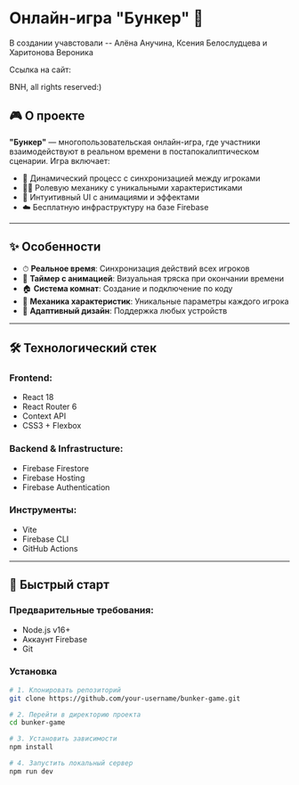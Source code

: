 # Онлайн-игра "Бункер" 🚀  
В создании учавстовали -- Алёна Анучина, Ксения Белослудцева и Харитонова Вероника

Ссылка на сайт:

BNH, all rights reserved:)
## 🎮 О проекте

**"Бункер"** — многопользовательская онлайн-игра, где участники взаимодействуют в реальном времени в постапокалиптическом сценарии. Игра включает:

- 🔁 Динамический процесс с синхронизацией между игроками  
- 🧙‍♂️ Ролевую механику с уникальными характеристиками  
- 🎨 Интуитивный UI с анимациями и эффектами  
- ☁️ Бесплатную инфраструктуру на базе Firebase  

---

## ✨ Особенности

- ⏱ **Реальное время**: Синхронизация действий всех игроков  
- 🧨 **Таймер с анимацией**: Визуальная тряска при окончании времени  
- 🏠 **Система комнат**: Создание и подключение по коду  
- 🧬 **Механика характеристик**: Уникальные параметры каждого игрока  
- 📱 **Адаптивный дизайн**: Поддержка любых устройств  

---

## 🛠 Технологический стек

### Frontend:
- React 18  
- React Router 6  
- Context API  
- CSS3 + Flexbox  

### Backend & Infrastructure:
- Firebase Firestore  
- Firebase Hosting  
- Firebase Authentication  

### Инструменты:
- Vite  
- Firebase CLI  
- GitHub Actions  

---

## 🚀 Быстрый старт

### Предварительные требования:
- Node.js v16+  
- Аккаунт Firebase  
- Git  

### Установка

```bash
# 1. Клонировать репозиторий
git clone https://github.com/your-username/bunker-game.git

# 2. Перейти в директорию проекта
cd bunker-game

# 3. Установить зависимости
npm install

# 4. Запустить локальный сервер
npm run dev
